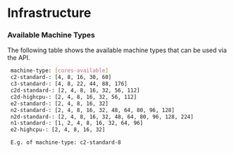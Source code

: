 # Infrastructure

### Available Machine Types

The following table shows the available machine types that can be used via the API.

```bash
 machine-type: [cores-available]
 c2-standard-: [4, 8, 16, 30, 60]
 c3-standard-: [4, 8, 22, 44, 88, 176]
 c2d-standard-: [2, 4, 8, 16, 32, 56, 112]
 c2d-highcpu-: [2, 4, 8, 16, 32, 56, 112]
 e2-standard-: [2, 4, 8, 16, 32]
 n2-standard-: [2, 4, 8, 16, 32, 48, 64, 80, 96, 128]
 n2d-standard-: [2, 4, 8, 16, 32, 48, 64, 80, 96, 128, 224]
 n1-standard-: [1, 2, 4, 8, 16, 32, 64, 96]
 e2-highcpu-: [2, 4, 8, 16, 32]

 E.g. of machine-type: c2-standard-8
```


